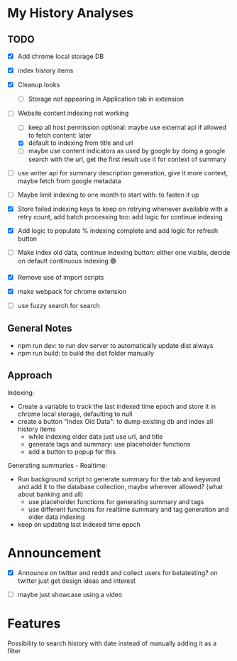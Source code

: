 # My History Analyses
## TODO

- [X] Add chrome local storage DB
- [X] index history items
- [X] Cleanup looks
  -  [ ] Storage not appearing in Application tab in extension

- [ ] Website content indexing not working
  -  [ ] keep all host permission optional: maybe use external api if allowed to fetch content: later
   - [X] default to indexing from title and url
   - [ ] maybe use content indicators as used by google by doing a google search with the url, get the first result use it for context of summary
- [ ] use writer api for summary description generation, give it more context, maybe fetch from google metadata
- [ ] Maybe limit indexing to one month to start with: to fasten it up

- [X] Store failed indexing keys to keep on retrying whenever available with a retry count, add batch processing too: add logic for continue indexing
- [X] Add logic to populate % indexing complete and add logic for refresh button
- [ ] Make index old data, continue indexing button: either one visible, decide on default continuous indexing :green_circle:
- [X] Remove use of import scripts
- [X] make webpack for chrome extension
- [ ] use fuzzy search for search

## General Notes
- npm run dev: to run dev server to automatically update dist always
- npm run build: to build the dist folder manually

## Approach

Indexing:
- Create a variable to track the last indexed time epoch and store it in chrome local storage, defaulting to null
- create a button "Index Old Data": to dump existing db and index all history items
    - while indexing older data just use url, and title
    - generate tags and summary: use placeholder functions
    - add a button to popup for this

Generating summaries - Realtime:
- Run background script to generate summary for the tab and keyword and add it to the database collection, maybe wherever allowed? (what about banking and all)
    - use placeholder functions for generating summary and tags
    - use different functions for realtime summary and tag generation and older data indexing
- keep on updating last indexed time epoch


# Announcement

- [X] Announce on twitter and reddit and collect users for betatesting? on twitter just get design ideas and interest
- [ ] maybe just showcase using a video 


# Features
Possibility to search history with date instead of manually adding it as a filter
